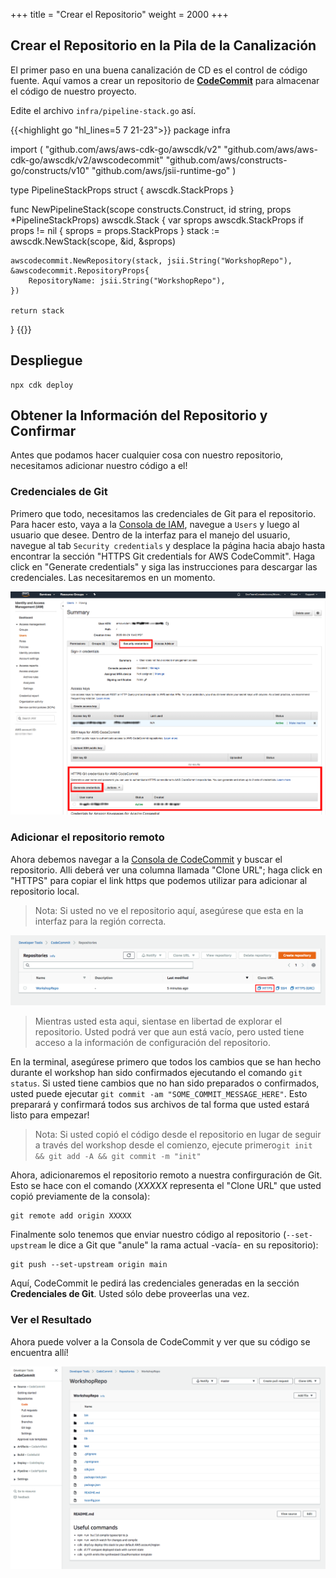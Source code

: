 +++
title = "Crear el Repositorio"
weight = 2000
+++

## Crear el Repositorio en la Pila de la Canalización
El primer paso en una buena canalización de CD es el control de código fuente. Aquí vamos a crear un repositorio de [**CodeCommit**](https://aws.amazon.com/codecommit/) para almacenar el código de nuestro proyecto.

Edite el archivo `infra/pipeline-stack.go` así.

{{<highlight go "hl_lines=5 7 21-23">}}
package infra

import (
	"github.com/aws/aws-cdk-go/awscdk/v2"
	"github.com/aws/aws-cdk-go/awscdk/v2/awscodecommit"
	"github.com/aws/constructs-go/constructs/v10"
	"github.com/aws/jsii-runtime-go"
)

type PipelineStackProps struct {
	awscdk.StackProps
}

func NewPipelineStack(scope constructs.Construct, id string, props *PipelineStackProps) awscdk.Stack {
	var sprops awscdk.StackProps
	if props != nil {
		sprops = props.StackProps
	}
	stack := awscdk.NewStack(scope, &id, &sprops)

	awscodecommit.NewRepository(stack, jsii.String("WorkshopRepo"), &awscodecommit.RepositoryProps{
		RepositoryName: jsii.String("WorkshopRepo"),
	})

	return stack
}
{{</highlight>}}

## Despliegue

```
npx cdk deploy
```

## Obtener la Información del Repositorio y Confirmar
Antes que podamos hacer cualquier cosa con nuestro repositorio, necesitamos adicionar nuestro código a el!

### Credenciales de Git
Primero que todo, necesitamos las credenciales de Git para el repositorio. Para hacer esto, vaya a la [Consola de IAM](https://console.aws.amazon.com/iam), navegue a `Users` y luego al usuario que desee.
Dentro de la interfaz para el manejo del usuario, navegue al tab `Security credentials` y desplace la página hacia abajo hasta encontrar la sección "HTTPS Git credentials for AWS CodeCommit". Haga click en "Generate credentials" y siga las instrucciones para descargar las credenciales. Las necesitaremos en un momento.

![](./git-cred.png)

### Adicionar el repositorio remoto
Ahora debemos navegar a la [Consola de CodeCommit](https://console.aws.amazon.com/codesuite/codecommit/repositories) y buscar el repositorio. Alli deberá ver una columna llamada "Clone URL"; haga click en "HTTPS" para copiar el link https que podemos utilizar para adicionar al repositorio local.

> Nota: Si usted no ve el repositorio aquí, asegúrese que esta en la interfaz para la región correcta.

![](./clone-repo.png)

> Mientras usted esta aqui, sientase en libertad de explorar el repositorio. Usted podrá ver que aun está vacío, pero usted tiene acceso a la información de configuración del repositorio.

En la terminal, asegúrese primero que todos los cambios que se han hecho durante el workshop han sido confirmados ejecutando el comando `git status`. Si usted tiene cambios que no han sido preparados o confirmados, usted puede ejecutar `git commit -am "SOME_COMMIT_MESSAGE_HERE"`. Esto preparará y confirmará todos sus archivos de tal forma que usted estará listo para empezar!

> Nota: Si usted copió el código desde el repositorio en lugar de seguir a través del workshop desde el comienzo, ejecute primero`git init && git add -A && git commit -m "init"`

Ahora, adicionaremos el repositorio remoto a nuestra confirguración de Git. Esto se hace con el comando (*XXXXX* representa el "Clone URL" que usted copió previamente de la consola):

```
git remote add origin XXXXX
```

Finalmente solo tenemos que enviar nuestro código al repositorio (`--set-upstream` le dice a Git que "anule" la rama actual -vacía- en su repositorio):

```
git push --set-upstream origin main
```

Aquí, CodeCommit le pedirá las credenciales generadas en la sección **Credenciales de Git**. Usted sólo debe proveerlas una vez.

### Ver el Resultado
Ahora puede volver a la Consola de CodeCommit y ver que su código se encuentra allí!

![](./repo-code.png)
